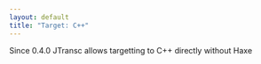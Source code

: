 ```yaml
---
layout: default
title: "Target: C++"
---
```


Since 0.4.0 JTransc allows targetting to C++ directly without Haxe